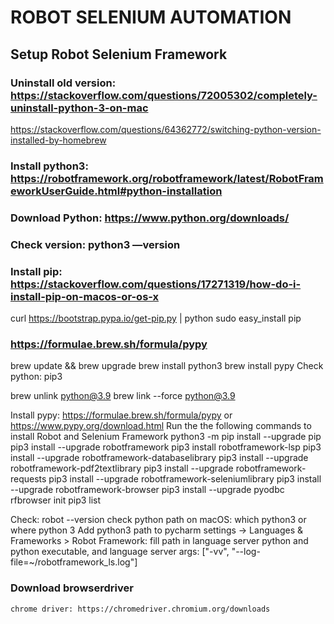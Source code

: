 # ROBOT SELENIUM AUTOMATION
## Setup Robot Selenium Framework
### Uninstall old version: https://stackoverflow.com/questions/72005302/completely-uninstall-python-3-on-mac 
https://stackoverflow.com/questions/64362772/switching-python-version-installed-by-homebrew 
### Install python3: https://robotframework.org/robotframework/latest/RobotFrameworkUserGuide.html#python-installation 
### Download Python: https://www.python.org/downloads/ 
### Check version: python3 —version
### Install pip: https://stackoverflow.com/questions/17271319/how-do-i-install-pip-on-macos-or-os-x 
curl https://bootstrap.pypa.io/get-pip.py | python
sudo easy_install pip

### https://formulae.brew.sh/formula/pypy 
brew update && brew upgrade 
brew install python3
brew install pypy
Check python: pip3

brew unlink python@3.9
brew link --force python@3.9


Install pypy: https://formulae.brew.sh/formula/pypy or  https://www.pypy.org/download.html 
Run the the following commands to install Robot and Selenium Framework
python3 -m pip install --upgrade pip
pip3 install --upgrade robotframework
pip3 install robotframework-lsp
pip3 install --upgrade robotframework-databaselibrary
pip3 install --upgrade robotframework-pdf2textlibrary
pip3 install --upgrade robotframework-requests
pip3 install --upgrade robotframework-seleniumlibrary
pip3 install --upgrade robotframework-browser
pip3 install --upgrade pyodbc
rfbrowser init
pip3 list

Check:  robot --version
check python path on macOS: which python3 or where python 3
Add python3 path to pycharm settings -> Languages & Frameworks > Robot Framework: fill path in language server python and python executable, and language server args: ["-vv", "--log-file=~/robotframework_ls.log"] 


### Download browserdriver
    chrome driver: https://chromedriver.chromium.org/downloads 
    